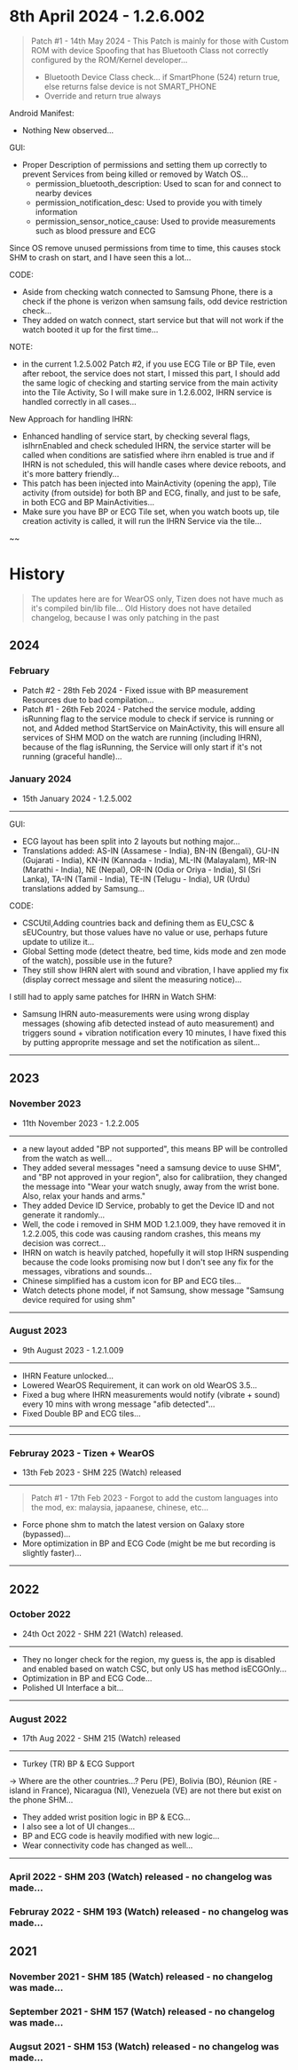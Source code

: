 # 8th April 2024 - 1.2.6.002

> Patch #1 - 14th May 2024 - This Patch is mainly for those with Custom ROM with device Spoofing that has Bluetooth Class not correctly configured by the ROM/Kernel developer...
>  - Bluetooth Device Class check... if SmartPhone (524) return true, else returns false device is not SMART_PHONE
>  - Override and return true always

Android Manifest:
- Nothing New observed...

GUI:
- Proper Description of permissions and setting them up correctly to prevent Services from being killed or removed by Watch OS...
  - permission_bluetooth_description: Used to scan for and connect to nearby devices
  - permission_notification_desc: Used to provide you with timely information
  - permission_sensor_notice_cause: Used to provide measurements such as blood pressure and ECG

Since OS remove unused permissions from time to time, this causes stock SHM to crash on start, and I have seen this a lot... 

CODE:
- Aside from checking watch connected to Samsung Phone, there is a check if the phone is verizon when samsung fails, odd device restriction check...
- They added on watch connect, start service but that will not work if the watch booted it up for the first time...

NOTE:
- in the current 1.2.5.002 Patch #2, if you use ECG Tile or BP Tile, even after reboot, the service does not start, I missed this part, I should add the same logic of checking and starting service from the main activity into the Tile Activity, So I will make sure in 1.2.6.002, IHRN service is handled correctly in all cases...

New Approach for handling IHRN:
- Enhanced handling of service start, by checking several flags, isIhrnEnabled and check scheduled IHRN, the service starter will be called when conditions are satisfied where ihrn enabled is true and if IHRN is not scheduled, this will handle cases where device reboots, and it's more battery friendly...
- This patch has been injected into MainActivity (opening the app), Tile activity (from outside) for both BP and ECG, finally, and just to be safe, in both ECG and BP MainActivities...
- Make sure you have BP or ECG Tile set, when you watch boots up, tile creation activity is called, it will run the IHRN Service via the tile...

~~

# History
> The updates here are for WearOS only, Tizen does not have much as it's compiled bin/lib file...
> Old History does not have detailed changelog, because I was only patching in the past

## 2024
### February
 * Patch #2 - 28th Feb 2024 - Fixed issue with BP measurement Resources due to bad compilation...
 * Patch #1 - 26th Feb 2024 - Patched the service module, adding isRunning flag to the service module to check if service is running or not, and Added method StartService on MainActivity, this will ensure all services of SHM MOD on the watch are running (including IHRN), because of the flag isRunning, the Service will only start if it's not running (graceful handle)...

### January 2024
 * 15th January 2024 - 1.2.5.002
---
GUI:
 * ECG layout has been split into 2 layouts but nothing major...
 * Translations added: AS-IN (Assamese - India), BN-IN (Bengali), GU-IN (Gujarati - India), KN-IN (Kannada - India), ML-IN (Malayalam), MR-IN (Marathi - India), NE (Nepal), OR-IN (Odia or Oriya - India), SI (Sri Lanka), TA-IN (Tamil - India), TE-IN (Telugu - India), UR (Urdu) translations added by Samsung...

CODE:
 * CSCUtil,Adding countries back and defining them as EU_CSC & sEUCountry, but those values have no value or use, perhaps future update to utilize it...
 * Global Setting mode (detect theatre, bed time, kids mode and zen mode of the watch), possible use in the future?
 * They still show IHRN alert with sound and vibration, I have applied my fix (display correct message and silent the measuring notice)...

I still had to apply same patches for IHRN in Watch SHM:
 * Samsung IHRN auto-measurements were using wrong display messages (showing afib detected instead of auto measurement) and triggers sound + vibration notification every 10 minutes, I have fixed this by putting approprite message and set the notification as silent...
---

## 2023
### November 2023
 * 11th November 2023 - 1.2.2.005
---
 * a new layout added "BP not supported", this means BP will be controlled from the watch as well...
 * They added several messages "need a samsung device to uuse SHM", and "BP not approved in your region", also for calibratiion, they changed the message into "Wear your watch snugly, away from the wrist bone. Also, relax your hands and arms."
 * They added Device ID Service, probably to get the Device ID and not generate it randomly...
 * Well, the code i removed in SHM MOD 1.2.1.009, they have removed it in 1.2.2.005, this code was causing random crashes, this means my decision was correct...
 * IHRN on watch is heavily patched, hopefully it will stop IHRN suspending because the code looks promising now but I don't see any fix for the messages, vibrations and sounds... 
 * Chinese simplified has a custom icon for BP and ECG tiles...
 * Watch detects phone model, if not Samsung, show message "Samsung device required for using shm"
---

### August 2023
 * 9th August 2023 - 1.2.1.009
---
 * IHRN Feature unlocked...
 * Lowered WearOS Requirement, it can work on old WearOS 3.5...
 * Fixed a bug where IHRN measurements would notify (vibrate + sound) every 10 mins with wrong message "afib detected"...
 * Fixed Double BP and ECG tiles...
---
---
### Februray 2023 - Tizen + WearOS
 * 13th Feb 2023 - SHM 225 (Watch) released
---
 > Patch #1 - 17th Feb 2023 - Forgot to add the custom languages into the mod, ex: malaysia, japaanese, chinese, etc...
 * Force phone shm to match the latest version on Galaxy store (bypassed)...
 * More optimization in BP and ECG Code (might be me but recording is slightly faster)...
---

## 2022
### October 2022
 * 24th Oct 2022 - SHM 221 (Watch) released.
---
 * They no longer check for the region, my guess is, the app is disabled and enabled based on watch CSC, but only US has method isECGOnly...
 * Optimization in BP and ECG Code...
 * Polished UI Interface a bit...
---

### August 2022
 * 17th Aug 2022 - SHM 215 (Watch) released
---
 * Turkey (TR) BP & ECG Support

 -> Where are the other countries...?
     Peru (PE), Bolivia (BO), Réunion (RE - island in France), Nicaragua (NI), Venezuela (VE) are not there but exist on the phone SHM...

 * They added wrist position logic in BP & ECG...
 * I also see a lot of UI changes...
 * BP and ECG code is heavily modified with new logic...
 * Wear connectivity code has changed as well...
---

### April 2022 - SHM 203 (Watch) released - no changelog was made...

### Februray 2022 - SHM 193 (Watch) released - no changelog was made...

## 2021
### November 2021 - SHM 185 (Watch) released - no changelog was made...

### September 2021 - SHM 157 (Watch) released - no changelog was made...

### Augsut 2021 - SHM 153 (Watch) released - no changelog was made...
